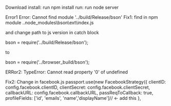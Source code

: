 Download 
install:  run npm install
run: run node server

Error1
 Error: Cannot find module '../build/Release/bson'
Fix1:
 find in npm module ..node_modules\bson\ext\index.js

and change path to js version in catch block

bson = require('../build/Release/bson');

to

bson = require('../browser_build/bson');


ERRor2:
TypeError: Cannot read property '0' of undefined

Fix2:
Change in facebook.js 
passport.use(new FacebookStrategy({
            clientID: config.facebook.clientID,
            clientSecret: config.facebook.clientSecret,
            callbackURL: config.facebook.callbackURL,
            passReqToCallback: true,
            profileFields: ['id', 'emails', 'name','displayName']// <- add this
        },